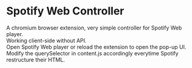 # Spotify Web Controller
A chromium browser extension, very simple controller for Spotify Web player.  
Working client-side without API.  
Open Spotify Web player or reload the extension to open the pop-up UI.  
Modify the querySelector in content.js accordingly everytime Spotify restructure their HTML.  